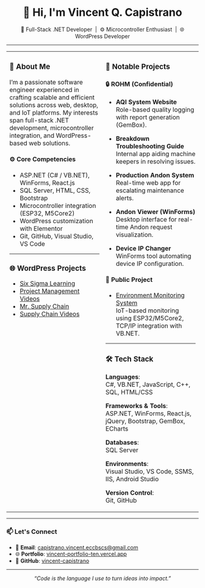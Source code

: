 <h1 align="center">👋 Hi, I'm Vincent Q. Capistrano</h1>

<p align="center">
  🎯 Full-Stack .NET Developer &nbsp;|&nbsp; ⚙️ Microcontroller Enthusiast &nbsp;|&nbsp; 🌐 WordPress Developer  
</p>

---

<table>
  <tr>
    <td width="50%" valign="top">
      
### 💼 About Me

I’m a passionate software engineer experienced in crafting scalable and efficient solutions across web, desktop, and IoT platforms. My interests span full-stack .NET development, microcontroller integration, and WordPress-based web solutions.

#### ⚙️ Core Competencies
- ASP.NET (C# / VB.NET), WinForms, React.js  
- SQL Server, HTML, CSS, Bootstrap  
- Microcontroller integration (ESP32, M5Core2)  
- WordPress customization with Elementor  
- Git, GitHub, Visual Studio, VS Code

---

### 🌐 WordPress Projects
- [Six Sigma Learning](https://sixsigmalearning.com)  
- [Project Management Videos](https://projectmanagementvideos.com)  
- [Mr. Supply Chain](https://mrsupplychain.com)  
- [Supply Chain Videos](https://supplychainvideos.com)  

</td>
    
<td width="50%" valign="top">

### 🚀 Notable Projects

#### 🔒 ROHM (Confidential)
- **AQI System Website**  
  Role-based quality logging with report generation (GemBox).
  
- **Breakdown Troubleshooting Guide**  
  Internal app aiding machine keepers in resolving issues.

- **Production Andon System**  
  Real-time web app for escalating maintenance alerts.

- **Andon Viewer (WinForms)**  
  Desktop interface for real-time Andon request visualization.

- **Device IP Changer**  
  WinForms tool automating device IP configuration.

#### 🌱 Public Project
- [Environment Monitoring System](https://github.com/vincent-capistrano/Environment-Temperature-Monitoring-System)  
  IoT-based monitoring using ESP32/M5Core2, TCP/IP integration with VB.NET.

---

### 🛠️ Tech Stack

**Languages**:  
C#, VB.NET, JavaScript, C++, SQL, HTML/CSS

**Frameworks & Tools**:  
ASP.NET, WinForms, React.js, jQuery, Bootstrap, GemBox, ECharts

**Databases**:  
SQL Server

**Environments**:  
Visual Studio, VS Code, SSMS, IIS, Android Studio

**Version Control**:  
Git, GitHub

</td>
  </tr>
</table>

---

### 📫 Let's Connect

- 📧 **Email**: capistrano.vincent.eccbscs@gmail.com  
- 🌐 **Portfolio**: [vincent-portfolio-ten.vercel.app](https://vincent-portfolio-ten.vercel.app)  
- 💼 **GitHub**: [vincent-capistrano](https://github.com/vincent-capistrano)

---

<p align="center">
  <em>“Code is the language I use to turn ideas into impact.”</em>
</p>
